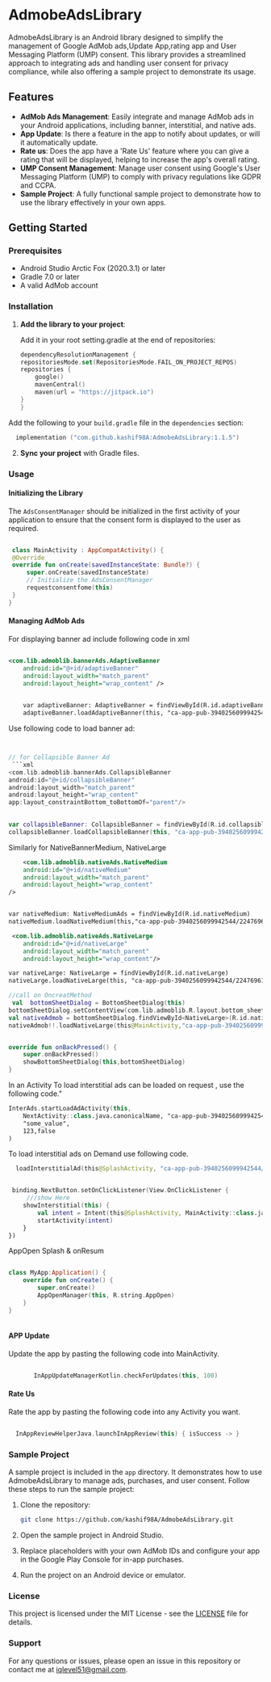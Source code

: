 # AdmobeAdsLibrary

AdmobeAdsLibrary is an Android library designed to simplify the management of Google AdMob ads,Update App,rating app and User Messaging Platform (UMP) consent. This library
provides a streamlined approach to integrating ads and handling user consent for privacy compliance,
while also offering a sample project to demonstrate its usage.

## Features

- **AdMob Ads Management**: Easily integrate and manage AdMob ads in your Android applications,
  including banner, interstitial, and native ads.
- **App Update**: Is there a feature in the app to notify about updates, or will it automatically update.
- **Rate us**: Does the app have a 'Rate Us' feature where you can give a rating that will be displayed, helping to increase the app's overall rating.
- **UMP Consent Management**: Manage user consent using Google's User Messaging Platform (UMP) to
  comply with privacy regulations like GDPR and CCPA.
- **Sample Project**: A fully functional sample project to demonstrate how to use the library
  effectively in your own apps.

## Getting Started

### Prerequisites

- Android Studio Arctic Fox (2020.3.1) or later
- Gradle 7.0 or later
- A valid AdMob account


### Installation

1. **Add the library to your project**:

   Add it in your root setting.gradle at the end of repositories:

    ```Kotlin
  	dependencyResolutionManagement {
    repositoriesMode.set(RepositoriesMode.FAIL_ON_PROJECT_REPOS)
    repositories {
        google()
        mavenCentral()
        maven(url = "https://jitpack.io")
    }
   }
    ```
Add the following to your `build.gradle` file in the `dependencies` section:
 ```Kotlin
   implementation ("com.github.kashif98A:AdmobeAdsLibrary:1.1.5")
   ```

2. **Sync your project** with Gradle files.

### Usage

#### Initializing the Library

The `AdsConsentManager` should be initialized in the first activity of your application to ensure
that the consent form is displayed to the user as required.

   ```Kotlin

    class MainActivity : AppCompatActivity() {
    @Override
    override fun onCreate(savedInstanceState: Bundle?) {
        super.onCreate(savedInstanceState)
        // Initialize the AdsConsentManager
        requestconsentfome(this)
    }
}
  ```

#### Managing AdMob Ads

For displaying banner ad include following code in xml

```xml

<com.lib.admoblib.bannerAds.AdaptiveBanner
    android:id="@+id/adaptiveBanner"
    android:layout_width="match_parent"
    android:layout_height="wrap_content" />

    
    var adaptiveBanner: AdaptiveBanner = findViewById(R.id.adaptiveBanner)
    adaptiveBanner.loadAdaptiveBanner(this, "ca-app-pub-3940256099942544/6300978111", true)
 ```

Use following code to load banner ad:

```kotlin


// for Collapsible Banner Ad
 ```xml
<com.lib.admoblib.bannerAds.CollapsibleBanner
android:id="@+id/collapsibleBanner"
android:layout_width="match_parent"
android:layout_height="wrap_content"
app:layout_constraintBottom_toBottomOf="parent"/>
        

var collapsibleBanner: CollapsibleBanner = findViewById(R.id.collapsibleBanner)
collapsibleBanner.loadCollapsibleBanner(this, "ca-app-pub-3940256099942544/6300978111", true)
 ```

Similarly for NativeBannerMedium, NativeLarge

```xml
    <com.lib.admoblib.nativeAds.NativeMedium
    android:id="@+id/nativeMedium"
    android:layout_width="match_parent"
    android:layout_height="wrap_content"
/>


var nativeMedium: NativeMediumAds = findViewById(R.id.nativeMedium)
nativeMedium.loadNativeMedium(this,"ca-app-pub-3940256099942544/2247696110",true)

```


```xml
 <com.lib.admoblib.nativeAds.NativeLarge
    android:id="@+id/nativeLarge"
    android:layout_width="match_parent"
    android:layout_height="wrap_content"/>

var nativeLarge: NativeLarge = findViewById(R.id.nativeLarge)
nativeLarge.loadNativeLarge(this, "ca-app-pub-3940256099942544/2247696110",true)
```


```kotlin
//call on OncreatMethod
 val  bottomSheetDialog = BottomSheetDialog(this)
bottomSheetDialog.setContentView(com.lib.admoblib.R.layout.bottom_sheet_dialog)
val nativeAdmob = bottomSheetDialog.findViewById<NativeLarge>(R.id.nativeLarge)
nativeAdmob!!.loadNativeLarge(this@MainActivity,"ca-app-pub-3940256099942544/2247696110",true)


override fun onBackPressed() {
    super.onBackPressed()
    showBottomSheetDialog(this,bottomSheetDialog)
}
```

In an Activity
To load interstitial ads can be loaded on request , use the following code."
```kotlin
InterAds.startLoadAdActivity(this,
    NextActivity::class.java.canonicalName, "ca-app-pub-3940256099942544/1033173712"),
    "some_value",
    123,false
)
```

To load interstitial ads  on Demand use following code.
```kotlin
  loadInterstitialAd(this@SplashActivity, "ca-app-pub-3940256099942544/1033173712")


 binding.NextButton.setOnClickListener(View.OnClickListener {
     ///show Here
    showInterstitial(this) {
        val intent = Intent(this@SplashActivity, MainActivity::class.java)
        startActivity(intent)
    }
})


```
AppOpen Splash & onResum
```kotlin

class MyApp:Application() {
    override fun onCreate() {
        super.onCreate()
        AppOpenManager(this, R.string.AppOpen)
    }
}



```

#### APP Update

Update the app by pasting the following code into MainActivity.

```Kotlin

       InAppUpdateManagerKotlin.checkForUpdates(this, 100)
```

#### Rate Us

Rate the app by pasting the following code into any Activity you want.

```Kotlin

  InAppReviewHelperJava.launchInAppReview(this) { isSuccess -> }
```

### Sample Project

A sample project is included in the `app` directory. It demonstrates how to use AdmobeAdsLibrary to
manage ads, purchases, and user consent. Follow these steps to run the sample project:

1. Clone the repository:

   ```bash
   git clone https://github.com/kashif98A/AdmobeAdsLibrary.git
   ```

2. Open the sample project in Android Studio.

3. Replace placeholders with your own AdMob IDs and configure your app in the Google Play Console
   for in-app purchases.

4. Run the project on an Android device or emulator.


### License

This project is licensed under the MIT License - see the [LICENSE](LICENSE) file for details.

### Support

For any questions or issues, please open an issue in this repository or contact me
at [iqlevel51@gmail.com](mailto:iqlevel51@gmail.com).
